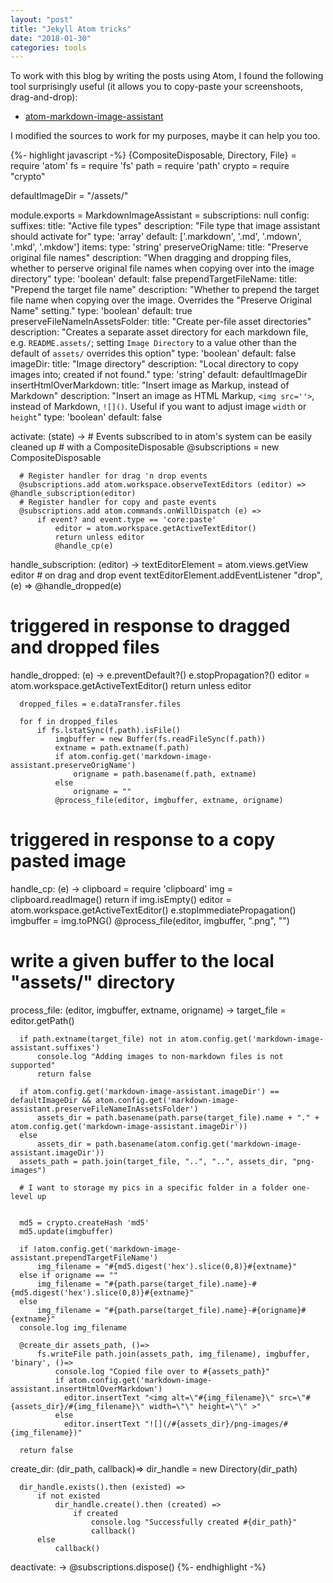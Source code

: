 ```yaml
---
layout: "post"
title: "Jekyll Atom tricks"
date: "2018-01-30"
categories: tools
---
```


To work with this blog by writing the posts using Atom, I found the following tool
surprisingly useful (it allows you to copy-paste your screenshoots, drag-and-drop):

  - [atom-markdown-image-assistant](https://atom.io/packages/markdown-image-assistant)

I modified the sources to work for my purposes, maybe it can help you too.

{%- highlight javascript -%}
{CompositeDisposable, Directory, File} = require 'atom'
fs = require 'fs'
path = require 'path'
crypto = require "crypto"

defaultImageDir = "/assets/"

module.exports = MarkdownImageAssistant =
  subscriptions: null
  config:
      suffixes:
          title: "Active file types"
          description: "File type that image assistant should activate for"
          type: 'array'
          default: ['.markdown', '.md', '.mdown', '.mkd', '.mkdow']
          items:
              type: 'string'
      preserveOrigName:
          title: "Preserve original file names"
          description: "When dragging and dropping files, whether to perserve original file names when copying over into the image directory"
          type: 'boolean'
          default: false
      prependTargetFileName:
          title: "Prepend the target file name"
          description: "Whether to prepend the target file name when copying over the image. Overrides the \"Preserve Original Name\" setting."
          type: 'boolean'
          default: true
      preserveFileNameInAssetsFolder:
          title: "Create per-file asset directories"
          description: "Creates a separate asset directory for each markdown file, e.g. `README.assets/`; setting `Image Directory` to a value other than the default of `assets/` overrides this option"
          type: 'boolean'
          default: false
      imageDir:
          title: "Image directory"
          description: "Local directory to copy images into; created if not found."
          type: 'string'
          default: defaultImageDir
      insertHtmlOverMarkdown:
          title: "Insert image as Markup, instead of Markdown"
          description: "Insert an image as HTML Markup, `<img src=''>`, instead of Markdown, `![]()`.  Useful if you want to adjust image `width` or `height`"
          type: 'boolean'
          default: false

  activate: (state) ->
      # Events subscribed to in atom's system can be easily cleaned up
      # with a CompositeDisposable
      @subscriptions = new CompositeDisposable

      # Register handler for drag 'n drop events
      @subscriptions.add atom.workspace.observeTextEditors (editor) => @handle_subscription(editor)
      # Register handler for copy and paste events
      @subscriptions.add atom.commands.onWillDispatch (e) =>
          if event? and event.type == 'core:paste'
              editor = atom.workspace.getActiveTextEditor()
              return unless editor
              @handle_cp(e)

  handle_subscription: (editor) ->
      textEditorElement = atom.views.getView editor
      # on drag and drop event
      textEditorElement.addEventListener "drop", (e) => @handle_dropped(e)

  # triggered in response to dragged and dropped files
  handle_dropped: (e) ->
      e.preventDefault?()
      e.stopPropagation?()
      editor = atom.workspace.getActiveTextEditor()
      return unless editor

      dropped_files = e.dataTransfer.files

      for f in dropped_files
          if fs.lstatSync(f.path).isFile()
              imgbuffer = new Buffer(fs.readFileSync(f.path))
              extname = path.extname(f.path)
              if atom.config.get('markdown-image-assistant.preserveOrigName')
                  origname = path.basename(f.path, extname)
              else
                  origname = ""
              @process_file(editor, imgbuffer, extname, origname)

  # triggered in response to a copy pasted image
  handle_cp: (e) ->
      clipboard = require 'clipboard'
      img = clipboard.readImage()
      return if img.isEmpty()
      editor = atom.workspace.getActiveTextEditor()
      e.stopImmediatePropagation()
      imgbuffer = img.toPNG()
      @process_file(editor, imgbuffer, ".png", "")

  # write a given buffer to the local "assets/" directory
  process_file: (editor, imgbuffer, extname, origname) ->
      target_file = editor.getPath()

      if path.extname(target_file) not in atom.config.get('markdown-image-assistant.suffixes')
          console.log "Adding images to non-markdown files is not supported"
          return false

      if atom.config.get('markdown-image-assistant.imageDir') == defaultImageDir && atom.config.get('markdown-image-assistant.preserveFileNameInAssetsFolder')
          assets_dir = path.basename(path.parse(target_file).name + "." + atom.config.get('markdown-image-assistant.imageDir'))
      else
          assets_dir = path.basename(atom.config.get('markdown-image-assistant.imageDir'))
      assets_path = path.join(target_file, "..", "..", assets_dir, "png-images")

      # I want to storage my pics in a specific folder in a folder one-level up


      md5 = crypto.createHash 'md5'
      md5.update(imgbuffer)

      if !atom.config.get('markdown-image-assistant.prependTargetFileName')
          img_filename = "#{md5.digest('hex').slice(0,8)}#{extname}"
      else if origname == ""
          img_filename = "#{path.parse(target_file).name}-#{md5.digest('hex').slice(0,8)}#{extname}"
      else
          img_filename = "#{path.parse(target_file).name}-#{origname}#{extname}"
      console.log img_filename

      @create_dir assets_path, ()=>
          fs.writeFile path.join(assets_path, img_filename), imgbuffer, 'binary', ()=>
              console.log "Copied file over to #{assets_path}"
              if atom.config.get('markdown-image-assistant.insertHtmlOverMarkdown')
                editor.insertText "<img alt=\"#{img_filename}\" src=\"#{assets_dir}/#{img_filename}\" width=\"\" height=\"\" >"
              else
                editor.insertText "![](/#{assets_dir}/png-images/#{img_filename})"

      return false

  create_dir: (dir_path, callback)=>
      dir_handle = new Directory(dir_path)

      dir_handle.exists().then (existed) =>
          if not existed
              dir_handle.create().then (created) =>
                  if created
                      console.log "Successfully created #{dir_path}"
                      callback()
          else
              callback()

  deactivate: ->
      @subscriptions.dispose()
{%- endhighlight -%}
